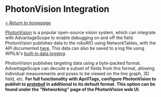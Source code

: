 # PhotonVision Integration

_[< Return to homepage](/docs/INDEX.md)_

[PhotonVision](https://photonvision.org) is a popular open-source vision system, which can integrate with AdvantageScope to enable debugging on and off the field. PhotonVision publishes data to the roboRIO using NetworkTables, with the API documented [here](https://docs.photonvision.org/en/latest/docs/programming/nt-api.html). This data can also be saved to a log file using WPILib's [built-in data logging](https://docs.wpilib.org/en/stable/docs/software/telemetry/datalog.html).

PhotonVision publishes targeting data using a byte-packed format. AdvantageScope can decode a subset of fields from this format, allowing individual measurements and poses to be viewed on the line graph, 3D field, etc. **For full functionality with AprilTags, configure PhotonVision to publish to [protobuf](https://protobuf.dev) in additional to its default format. This option can be found under the "Networking" page of the PhotonVision web UI.**
